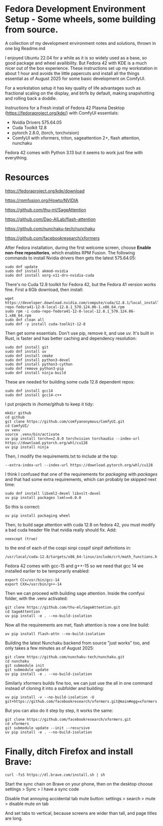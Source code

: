 # Fedora Development Environment Setup - Some wheels, some building from source.

A collection of my development environment notes and solutions, thrown in one big Readme.md

I enjoyed Ubuntu 22.04 for a while as it is so widely used as a base, so good package and wheel availibility. But Fedora 42 with KDE is a much nicer out of the box experience. These instructions set up my workstation in about 1 hour and avoids the little papercuts and install all the things essential as of August 2025 for some basic development on ComfyUI.

For a workstation setup it has key quality of life advantages such as fractional scaling on the display, and btrfs by default, making snapshotting and rolling back a doddle.

Instructions for a Fresh install of Fedora 42 Plasma Desktop (https://fedoraproject.org/kde/) with ComfyUI essentials:

- Nvidia Drivers 575.64.05
- Cuda Toolkit 12.8
- pytorch 2.8.0, (torch, torchvision) 
- ComfyUI with xformers, triton, sageattention 2+, flash attention, nunchaku

Fedora 42 comes with Python 3.13 but it seems to work just fine with everything.

# Resources

https://fedoraproject.org/kde/download

https://rpmfusion.org/Howto/NVIDIA

https://github.com/thu-ml/SageAttention

https://github.com/Dao-AILab/flash-attention

https://github.com/nunchaku-tech/nunchaku

https://github.com/facebookresearch/xformers




After Fedora installation, during the first welcome screen, choose **Enable non-free repositories**, which enables RPM Fusion. The following commands to install Nvidia drivers then gets the latest 575.64.05:

```
sudo dnf update
sudo dnf install akmod-nvidia
sudo dnf install xorg-x11-drv-nvidia-cuda
```

There's no Cuda 12.8 toolkit for Fedora 42, but the Fedora 41 version works fine. First a 6Gb download, then install:

```
wget https://developer.download.nvidia.com/compute/cuda/12.8.1/local_installers/cuda-repo-fedora41-12-8-local-12.8.1_570.124.06-1.x86_64.rpm
sudo rpm -i cuda-repo-fedora41-12-8-local-12.8.1_570.124.06-1.x86_64.rpm
sudo dnf clean all
sudo dnf -y install cuda-toolkit-12-8
```

Then get some essentials. Don't use pip, remove it, and use uv. It's built in Rust, is faster and has better caching and dependency resolution:

```
sudo dnf install git
sudo dnf install uv
sudo dnf install cmake
sudo dnf install python3-devel
sudo dnf install python3-cython
sudo dnf remove python3-pip
sudo dnf install ninja-build
```

These are needed for building some cuda 12.8 dependent repos:

```
sudo dnf install gcc14
sudo dnf install gcc14-c++
```

I put projects in /home/github to keep it tidy:

```
mkdir github
cd github
git clone https://github.com/comfyanonymous/ComfyUI.git
cd ComfyUI/
uv venv
source .venv/bin/activate
uv pip install torch==2.8.0 torchvision torchaudio --index-url https://download.pytorch.org/whl/cu128
uv pip install ninja
```

Then, I modify the requirements.txt to include at the top:

```
--extra-index-url --index-url https://download.pytorch.org/whl/cu128
```

I think I confused that one of the requirements for *packaging* with *packages* and that had some extra requirements, which can probably be skipped next time:

```
sudo dnf install libxml2-devel libxslt-devel
uv pip install packages lxml==6.0.0
```

So this is correct:

```
uv pip install packaging wheel
```

Then, to build sage attention with cuda 12.8 on fedora 42, you must modify a bad cuda header file that nvidia really should fix. Add:

```
noexcept (true)
```

to the end of each of the cospi sinpi cospif sinpif definitions in:

```
/usr/local/cuda-12.8/targets/x86_64-linux/include/crt/math_functions.h
```

Fedora 42 comes with gcc-15 and g++-15 so we need that gcc 14 we installed earlier to be temporarily enabled:

```
export CC=/usr/bin/gcc-14
export CXX=/usr/bin/g++-14
```

Then we can proceed with building sage attention. Inside the comfyui folder, with the .venv activated:

```
git clone https://github.com/thu-ml/SageAttention.git
cd SageAttention
uv pip install -e . --no-build-isolation
```

Now all the requirements are met, flash attention is now a one line build:

```
uv pip install flash-attn --no-build-isolation
```

Building the latest Nunchaku backend from source "just works" too, and only takes a few minutes as of August 2025:

```
git clone https://github.com/nunchaku-tech/nunchaku.git
cd nunchaku
git submodule init
git submodule update
uv pip install -e . --no-build-isolation
```

Similarly xformers builds fine too, we can just use the all in one command instead of cloning it into a subfolder and building:

```
uv pip install -v --no-build-isolation -U git+https://github.com/facebookresearch/xformers.git@main#egg=xformers
```

But you can also do it step by step, it works the same:

```
git clone https://github.com/facebookresearch/xformers.git
cd xformers
git submodule update --init --recursive
uv pip install -e . --no-build-isolation
```

# Finally, ditch Firefox and install Brave:

```
curl -fsS https://dl.brave.com/install.sh | sh
```

Start the sync chain on Brave on your phone, then on the desktop choose settings > Sync > I have a sync code

Disable that annoying accidental tab mute button: settings > search > mute > disable mute on tab

And set tabs to vertical, because screens are wider than tall, and page titles are long.
